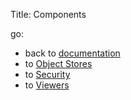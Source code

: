 Title: Components

go:

* back to [documentation](../documentation.html)
* to [Object Stores](./objectstores/about.html)
* to [Security](./security/about.html)
* to [Viewers](./viewers/about.html)
    